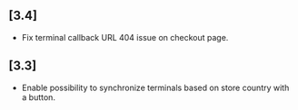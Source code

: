 ## [3.4]
- Fix terminal callback URL 404 issue on checkout page.

## [3.3]
- Enable possibility to synchronize terminals based on store country with a button.